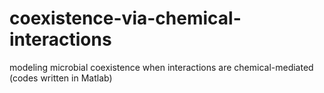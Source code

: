 # coexistence-via-chemical-interactions
modeling microbial coexistence when interactions are chemical-mediated (codes written in Matlab)

